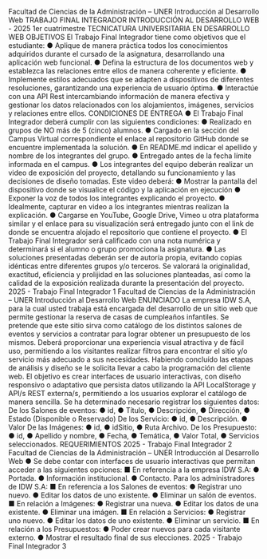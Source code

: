 Facultad de Ciencias de la Administración – UNER Introducción al Desarrollo Web
TRABAJO FINAL INTEGRADOR
INTRODUCCIÓN AL DESARROLLO WEB - 2025 1er cuatrimestre
TECNICATURA UNIVERSITARIA EN DESARROLLO WEB
OBJETIVOS El Trabajo Final Integrador tiene como objetivos que el estudiante:
● Aplique de manera práctica todos los conocimientos adquiridos durante el cursado de la asignatura, desarrollando una aplicación web funcional.
● Defina la estructura de los documentos web y establezca las relaciones entre ellos de manera coherente y eficiente. ● Implemente estilos adecuados que se adapten a dispositivos de diferentes resoluciones, garantizando una experiencia de usuario óptima. ● Interactúe con una API Rest intercambiando información de manera efectiva y gestionar los datos relacionados con los alojamientos, imágenes, servicios y relaciones entre ellos.
CONDICIONES DE ENTREGA
● El Trabajo Final Integrador deberá cumplir con las siguientes condiciones:
● Realizado en grupos de NO más de 5 (cinco) alumnos.
● Cargado en la sección del Campus Virtual correspondiente el enlace al repositorio GitHub donde se encuentre implementada la solución.
● En README.md indicar el apellido y nombre de los integrantes del grupo.
● Entregado antes de la fecha límite informada en el campus. ● Los integrantes del equipo deberán realizar un video de exposición del proyecto, detallando su funcionamiento y las decisiones de diseño tomadas. Este video deberá: ● Mostrar la pantalla del dispositivo donde se visualice el código y la aplicación en ejecución ● Exponer la voz de todos los integrantes explicando el proyecto. ● Idealmente, capturar en video a los integrantes mientras realizan la explicación.
● Cargarse en YouTube, Google Drive, Vimeo u otra plataforma similar y el enlace para su visualización será entregado junto con el link de donde se encuentra alojado el repositorio que contiene el proyecto. ● El Trabajo Final Integrador será calificado con una nota numérica y determinará si el alumno o grupo promociona la asignatura. ● Las soluciones presentadas deberán ser de autoría propia, evitando copias idénticas entre diferentes grupos y/o terceros. Se valorará la originalidad, exactitud, eficiencia y prolijidad en las soluciones planteadas, así como la calidad de la exposición realizada durante la presentación del proyecto. 2025 - Trabajo Final Integrador 1
Facultad de Ciencias de la Administración – UNER Introducción al Desarrollo Web
ENUNCIADO La empresa IDW S.A, para la cual usted trabaja está encargada del desarrollo de un sitio web que permite gestionar la reserva de casas de cumpleaños infantiles. Se pretende que este sitio sirva como catálogo de los distintos salones de eventos y servicios a contratar para lograr obtener un presupuesto de los mismos. Deberá proporcionar una experiencia visual atractiva y de fácil uso, permitiendo a los visitantes realizar filtros para encontrar el sitio y/o servicio más adecuado a sus necesidades. Habiendo concluído las etapas de análisis y diseño se le solicita llevar a cabo la programación del cliente web. El objetivo es crear interfaces de usuario interactivas, con diseño responsivo o adaptativo que persista datos utilizando la API LocalStorage y API/s REST externa/s, permitiendo a los usuarios explorar el catálogo de manera sencilla.
Se ha determinado necesario registrar los siguientes datos:
De los Salones de eventos:
● id,
● Título,
● Descripción,
● Dirección,
● Estado (Disponible o Reservado)
De los Servicio:
● id,
● Descripción.
● Valor
De las Imágenes:
● id,
● idSitio,
● Ruta Archivo.
De los Presupuesto:
● id,
● Apellido y nombre,
● Fecha,
● Temática,
● Valor Total,
● Servicios seleccionados.
REQUERIMIENTOS
2025 - Trabajo Final Integrador 2
Facultad de Ciencias de la Administración – UNER Introducción al Desarrollo Web
● Se debe contar con interfaces de usuario interactivas que permitan acceder a las siguientes opciones:
■ En referencia a la empresa IDW S.A:
● Portada.
● Información institucional.
● Contacto.
Para los administradores de IDW S.A:
■ En referencia a los Salones de eventos:
● Registrar uno nuevo.
● Editar los datos de uno existente.
● Eliminar un salón de eventos.
■ En relación a Imágenes:
● Registrar una nueva.
● Editar los datos de una existente.
● Eliminar una imágen.
■ En relación a Servicios:
● Registrar uno nuevo.
● Editar los datos de uno existente.
● Eliminar un servicio.
■ En relación a los Presupuestos:
● Poder crear nuevos para cada visitante externo.
● Mostrar el resultado final de sus elecciones.
2025 - Trabajo Final Integrador 3
